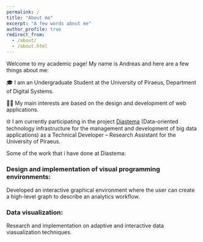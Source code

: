 ```yaml
---
permalink: /
title: "About me"
excerpt: "A few words about me"
author_profile: true
redirect_from: 
  - /about/
  - /about.html
---
```


<style>

  article h3 {
    background: -webkit-linear-gradient(left, #fe515d, #f78f62);
      -webkit-background-clip: text;
      -webkit-text-fill-color: transparent;
      background-clip: text;
      color: transparent;
  }

  article h3::selection {
    background: rgba(255, 113, 24, 0.178);
  }
  article h3::-moz-selection {
    background: rgba(255, 113, 24, 0.178);
  }

</style>

Welcome to my academic page! My name is Andreas and here are a few things about me:

🎓 I am an Undergraduate Student at the University of Piraeus, Department of Digital Systems. 

👨‍💻 My main interests are based on the design and development of web applications. 

🌐 I am currently participating in the project [Diastema](https://diastema.gr) (Data-oriented technology infrastructure for the management and development of big data applications) as a Technical Developer – Research Assistant for the University of Piraeus.

Some of the work that i have done at Diastema:

### Design and implementation of visual programming environments:
Developed an interactive graphical environment where the user can create a high-level graph to describe an analytics workflow.

### Data visualization:
Research and implementation on adaptive and interactive data viasualization techniques.

